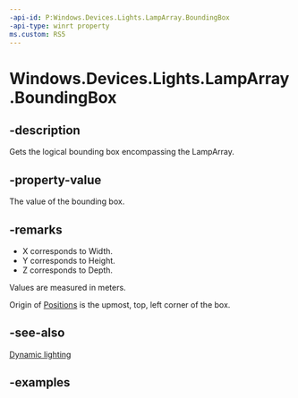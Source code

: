 ```yaml
---
-api-id: P:Windows.Devices.Lights.LampArray.BoundingBox
-api-type: winrt property
ms.custom: RS5
---
```


<!-- Property syntax.
public Vector3 BoundingBox { get; }
-->

# Windows.Devices.Lights.LampArray.BoundingBox

## -description
Gets the logical bounding box encompassing the LampArray.

## -property-value
The value of the bounding box.

## -remarks
- X corresponds to Width.
- Y corresponds to Height.
- Z corresponds to Depth.

Values are measured in meters.

Origin of [Positions](lampinfo_position.md) is the upmost, top, left corner of the box.

## -see-also

[Dynamic lighting](/windows/uwp/devices-sensors/lighting-dynamic-lamparray)

## -examples

